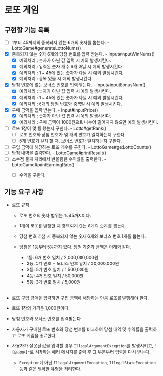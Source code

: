 # 로또 게임

## 구현할 기능 목록
- [ ] 1부터 45까지의 중복되지 않는 6개의 숫자를 뽑는다. - LottoGame#generateLottoNums()
- [x] 중복되지 않는 숫자 6개의 당첨 번호를 입력 받는다. - Input#inputWinNums()
  - [x] 예외처리 : 숫자가 아닌 값 입력 시 예외 발생시킨다.
  - [x] 예외처리 : 입력된 숫자 개수 6개 아닐 시 예외 발생시킨다.
  - [x] 예외처리 : 1 ~ 45에 있는 숫자가 아닐 시 예외 발생시킨다.
  - [x] 예외처리 : 중복 있을 시 예외 발생시킨다.
- [x] 당첨 번호에 없는 보너스 번호를 입력 받는다. - Input#inputBonusNum()
  - [x] 예외처리 : 숫자가 아닌 값 입력 시 예외 발생시킨다.
  - [x] 예외처리 : 1 ~ 45에 있는 숫자가 아닐 시 예외 발생시킨다.
  - [x] 예외처리 : 6개의 당첨 번호와 중복일 시 예외 발생시킨다.
- [x] 구매 금액을 입력 받는다. - Input#inputPrice()
  - [x] 예외처리 : 숫자가 아닌 값 입력 시 예외 발생시킨다.
  - [x] 예외처리 : 구매 금액이 1000원으로 나누어 떨어지지 않으면 예외 발생시킨다.
- [ ] 로또 1장이 몇 등 했는지 구한다. - Lotto#getRank()
  - [ ] 로또 번호와 당첨 번호가 몇 개의 번호가 일치하는지 구한다.
  - [ ] 5개 번호가 일치 할 때, 보너스 번호가 일치하는지 구한다.
- [ ] 구입 금액에 해당하는 로또 개수를 구한다. - LottoGame#getLottoCounts()
- [ ] 당첨 내역을 출력한다. - LottoGame#printResult()
- [ ] 소수점 둘째 자리에서 반올림한 수익률을 출력한다. - LottoGame#printEarningRate()
  - [ ] 수익을 구한다.


## 기능 요구 사항

- 로또 규칙
  - 로또 번호의 숫자 범위는 1~45까지이다.
  - 1개의 로또를 발행할 때 중복되지 않는 6개의 숫자를 뽑는다.
  - 당첨 번호 추첨 시 중복되지 않는 숫자 6개와 보너스 번호 1개를 뽑는다.
  - 당첨은 1등부터 5등까지 있다. 당첨 기준과 금액은 아래와 같다.
      - 1등: 6개 번호 일치 / 2,000,000,000원
      - 2등: 5개 번호 + 보너스 번호 일치 / 30,000,000원
      - 3등: 5개 번호 일치 / 1,500,000원
      - 4등: 4개 번호 일치 / 50,000원
      - 5등: 3개 번호 일치 / 5,000원
  
    <br>
     
- 로또 구입 금액을 입력하면 구입 금액에 해당하는 만큼 로또를 발행해야 한다.
- 로또 1장의 가격은 1,000원이다.
- 당첨 번호와 보너스 번호를 입력받는다.
- 사용자가 구매한 로또 번호와 당첨 번호를 비교하여 당첨 내역 및 수익률을 출력하고 로또 게임을 종료한다.
- 사용자가 잘못된 값을 입력할 경우 `IllegalArgumentException`를 발생시키고, `"[ERROR]"`로 시작하는 에러 메시지를 출력 후 그 부분부터 입력을 다시 받는다.
  - `Exception`이 아닌 `IllegalArgumentException`, `IllegalStateException` 등과 같은 명확한 유형을 처리한다.